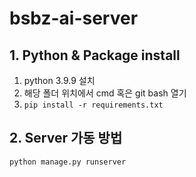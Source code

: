 # bsbz-ai-server

## 1. Python & Package install
1. python 3.9.9 설치
2. 해당 폴더 위치에서 cmd 혹은 git bash 열기
3. `pip install -r requirements.txt`


## 2. Server 가동 방법
`python manage.py runserver`